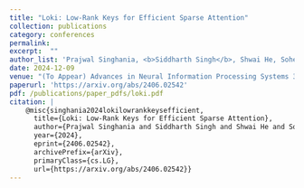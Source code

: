 ```yaml
---
title: "Loki: Low-Rank Keys for Efficient Sparse Attention"
collection: publications
category: conferences
permalink: 
excerpt:  ""
author_list: 'Prajwal Singhania, <b>Siddharth Singh</b>, Shwai He, Soheil Feizi, and Abhinav Bhatele'
date: 2024-12-09 
venue: "(To Appear) Advances in Neural Information Processing Systems 37 (NeurIPS)"
paperurl: 'https://arxiv.org/abs/2406.02542'
pdf: /publications/paper_pdfs/loki.pdf
citation: |
    @misc{singhania2024lokilowrankkeysefficient,
      title={Loki: Low-Rank Keys for Efficient Sparse Attention}, 
      author={Prajwal Singhania and Siddharth Singh and Shwai He and Soheil Feizi and Abhinav Bhatele},
      year={2024},
      eprint={2406.02542},
      archivePrefix={arXiv},
      primaryClass={cs.LG},
      url={https://arxiv.org/abs/2406.02542}}
---
```



